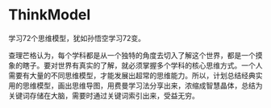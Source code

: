 # ThinkModel
学习72个思维模型，犹如孙悟空学习72变。

查理芒格认为，每个学科都是从一个独特的角度去切入了解这个世界，都是一个摸象的瞎子。要对世界有真实的了解，就必须掌握多个学科的核心思维方式。一个人需要有大量的不同思维模型，才能发展出超常的思维能力。所以，计划总结经典实用的思维模型，画出思维导图，用费曼学习法分享出来，浓缩成智慧晶体，总结为关键词存储在大脑，需要时通过关键词索引出来，受益无穷。
